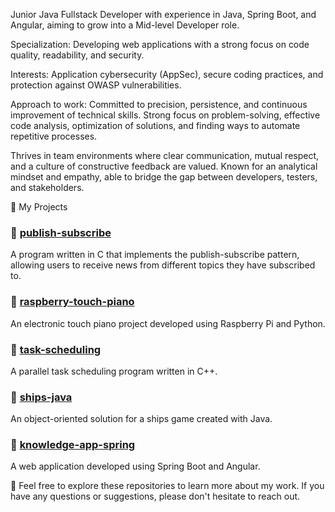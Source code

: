 Junior Java Fullstack Developer with experience in Java, Spring Boot, and Angular, aiming to grow into a Mid-level Developer role.

Specialization: Developing web applications with a strong focus on code quality, readability, and security.

Interests: Application cybersecurity (AppSec), secure coding practices, and protection against OWASP vulnerabilities.

Approach to work: Committed to precision, persistence, and continuous improvement of technical skills. Strong focus on problem-solving, effective code analysis, optimization of solutions, and finding ways to automate repetitive processes.

Thrives in team environments where clear communication, mutual respect, and a culture of constructive feedback are valued. Known for an analytical mindset and empathy, able to bridge the gap between developers, testers, and stakeholders.

🔹 My Projects

### 🔹 [publish-subscribe](https://github.com/kasiabadio/publish-subscribe)
A program written in C that implements the publish-subscribe pattern, allowing users to receive news from different topics they have subscribed to.

### 🔹 [raspberry-touch-piano](https://github.com/kasiabadio/raspberry-touch-piano)
An electronic touch piano project developed using Raspberry Pi and Python.

### 🔹 [task-scheduling](https://github.com/kasiabadio/task-scheduling)
A parallel task scheduling program written in C++.

### 🔹 [ships-java](https://github.com/kasiabadio/ships-java)
An object-oriented solution for a ships game created with Java.

### 🔹 [knowledge-app-spring](https://github.com/kasiabadio/knowledge-app-spring)
A web application developed using Spring Boot and Angular.

🔭 Feel free to explore these repositories to learn more about my work. If you have any questions or suggestions, please don't hesitate to reach out.
